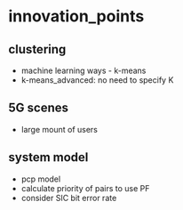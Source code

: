 # innovation_points
## clustering
- machine learning ways - k-means
- k-means_advanced: no need to specify K
## 5G scenes
- large mount of users
## system model
- pcp model
- calculate priority of pairs to use PF
- consider SIC bit error rate